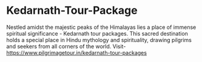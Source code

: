 # Kedarnath-Tour-Package
Nestled amidst the majestic peaks of the Himalayas lies a place of immense spiritual significance - Kedarnath tour packages. This sacred destination holds a special place in Hindu mythology and spirituality, drawing pilgrims and seekers from all corners of the world.
Visit- https://www.pilgrimagetour.in/kedarnath-tour-packages

